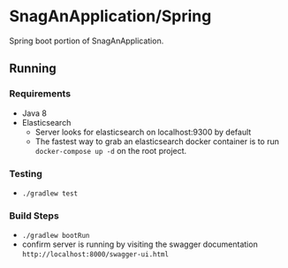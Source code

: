 # SnagAnApplication/Spring
Spring boot portion of SnagAnApplication.

## Running
### Requirements

- Java 8
- Elasticsearch
	- Server looks for elasticsearch on localhost:9300 by default
	- The fastest way to grab an elasticsearch docker container is to run `docker-compose up -d` on the root project.

### Testing

- `./gradlew test`

### Build Steps

- `./gradlew bootRun`
- confirm server is running by visiting the swagger documentation `http://localhost:8000/swagger-ui.html`